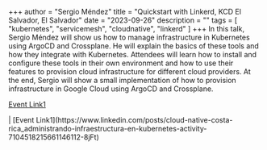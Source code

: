 +++
author = "Sergio Méndez"
title = "Quickstart with Linkerd, KCD El Salvador, El Salvador"
date = "2023-09-26"
description = ""
tags = [
    "kubernetes",
    "servicemesh",
    "cloudnative",
    "linkerd"
]
+++
In this talk, Sergio Méndez will show us how to manage infrastructure in Kubernetes using ArgoCD and Crossplane. He will explain the basics of these tools and how they integrate with Kubernetes. Attendees will learn how to install and configure these tools in their own environment and how to use their features to provision cloud infrastructure for different cloud providers. At the end, Sergio will show a small implementation of how to provision infrastructure in Google Cloud using ArgoCD and Crossplane.

[Event Link1](https://community.cncf.io/events/details/cncf-cloud-native-costa-rica-presents-administrando-infraestructura-en-kubernetes-con-argocd-y-crossplane/)
<!--more--> | [Event Link1](https://www.linkedin.com/posts/cloud-native-costa-rica_administrando-infraestructura-en-kubernetes-activity-7104518215661146112-8jFt)
